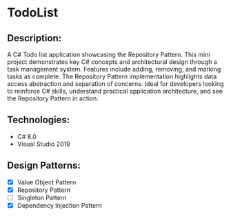 # TodoList

## Description:

A C# Todo list application showcasing the Repository Pattern. 
This mini project demonstrates key C# concepts and architectural design through a task management system. 
Features include adding, removing, and marking tasks as complete. 
The Repository Pattern implementation highlights data access abstraction and separation of concerns. 
Ideal for developers looking to reinforce C# skills, understand practical application architecture, and see the Repository Pattern in action.


## Technologies:
* C# 8.0
* Visual Studio 2019

 ## Design Patterns:
- [x] Value Object Pattern
- [x] Repository Pattern
- [ ] Singleton Pattern
- [x] Dependency Injection Pattern
